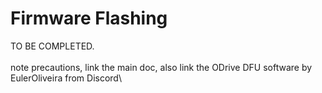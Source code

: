 # Firmware Flashing

TO BE COMPLETED.\
\
note precautions, link the main doc, also link the ODrive DFU software by EulerOliveira from Discord\
